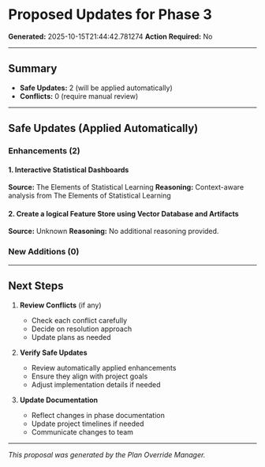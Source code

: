 # Proposed Updates for Phase 3

**Generated:** 2025-10-15T21:44:42.781274
**Action Required:** No

---

## Summary

- **Safe Updates:** 2 (will be applied automatically)
- **Conflicts:** 0 (require manual review)

---

## Safe Updates (Applied Automatically)

### Enhancements (2)

#### 1. Interactive Statistical Dashboards

**Source:** The Elements of Statistical Learning
**Reasoning:** Context-aware analysis from The Elements of Statistical Learning

#### 2. Create a logical Feature Store using Vector Database and Artifacts

**Source:** Unknown
**Reasoning:** No additional reasoning provided.


### New Additions (0)


---

## Next Steps

1. **Review Conflicts** (if any)
   - Check each conflict carefully
   - Decide on resolution approach
   - Update plans as needed

2. **Verify Safe Updates**
   - Review automatically applied enhancements
   - Ensure they align with project goals
   - Adjust implementation details if needed

3. **Update Documentation**
   - Reflect changes in phase documentation
   - Update project timelines if needed
   - Communicate changes to team

---

*This proposal was generated by the Plan Override Manager.*
